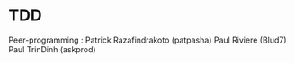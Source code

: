 # TDD
Peer-programming : 
Patrick Razafindrakoto (patpasha)
Paul Riviere (Blud7)
Paul TrinDinh (askprod)
